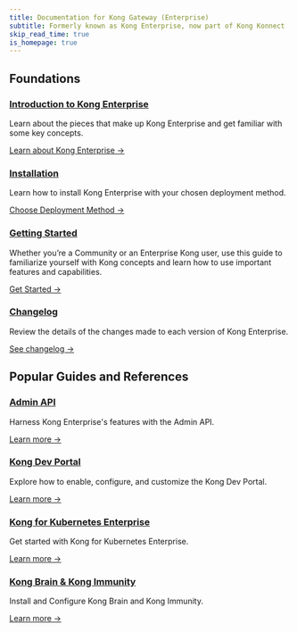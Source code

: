 ```yaml
---
title: Documentation for Kong Gateway (Enterprise)
subtitle: Formerly known as Kong Enterprise, now part of Kong Konnect
skip_read_time: true
is_homepage: true
---
```


<div class="docs-grid">

  <h2 class="docs-grid-section-title">Foundations</h2>

  <div class="docs-grid-block">
    <h3><a href="/enterprise/{{page.kong_version}}/introduction">Introduction to Kong Enterprise</a></h3>
    <p>Learn about the pieces that make up Kong Enterprise and get familiar with some key concepts.</p>
    <a href="/enterprise/{{page.kong_version}}/introduction">Learn about Kong Enterprise &rarr;</a>
  </div>

  <div class="docs-grid-block">
    <h3><a href="/enterprise/{{page.kong_version}}/deployment/installation/overview">Installation</a></h3>
    <p>Learn how to install Kong Enterprise with your chosen deployment method.</p>
    <a href="/enterprise/{{page.kong_version}}/deployment/installation/overview">Choose Deployment Method &rarr;</a>
  </div>

  <div class="docs-grid-block">
    <h3><a href="/getting-started-guide/latest/overview">Getting Started</a></h3>
    <p>Whether you’re a Community or an Enterprise Kong user, use this guide to familiarize yourself with Kong concepts and learn how to use important features and capabilities.</p>
    <a href="/getting-started-guide/latest/overview">Get Started &rarr;</a>
  </div>

  <div class="docs-grid-block">
    <h3><a href="/enterprise/changelog">Changelog</a></h3>
    <p>Review the details of the changes made to each version of Kong Enterprise.</p>
    <a href="/enterprise/changelog/">See changelog &rarr;</a>
  </div>

  <h2 class="docs-grid-section-title">Popular Guides and References</h2>

  <div class="docs-grid-block">
    <h3><a href="/enterprise/{{page.kong_version}}/admin-api">Admin API</a></h3>
    <p>Harness Kong Enterprise's features with the Admin API.</p>
    <a href="/enterprise/{{page.kong_version}}/admin-api">Learn more &rarr;</a>
  </div>

  <div class="docs-grid-block">
    <h3><a href="/enterprise/{{page.kong_version}}/developer-portal/introduction">Kong Dev Portal</a></h3>
    <p>Explore how to enable, configure, and customize the Kong Dev Portal.</p>
    <a href="/enterprise/{{page.kong_version}}/developer-portal/introduction">Learn more &rarr;</a>
  </div>

  <div class="docs-grid-block">
    <h3><a href="/enterprise/{{page.kong_version}}/kong-for-kubernetes/">Kong for Kubernetes Enterprise</a></h3>
    <p>Get started with Kong for Kubernetes Enterprise.</p>
    <a href="/enterprise/{{page.kong_version}}/kong-for-kubernetes/">Learn more &rarr;</a>
  </div>

  <div class="docs-grid-block">
    <h3><a href="/enterprise/{{page.kong_version}}/brain-immunity/install-configure">Kong Brain & Kong Immunity</a></h3>
    <p>Install and Configure Kong Brain and Kong Immunity.</p>
    <a href="/enterprise/{{page.kong_version}}/brain-immunity/install-configure">Learn more &rarr;</a>
  </div>

</div>
